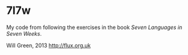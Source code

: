 7l7w
====

My code from following the exercises in the book _Seven Languages in Seven Weeks_.

Will Green, 2013
http://flux.org.uk
